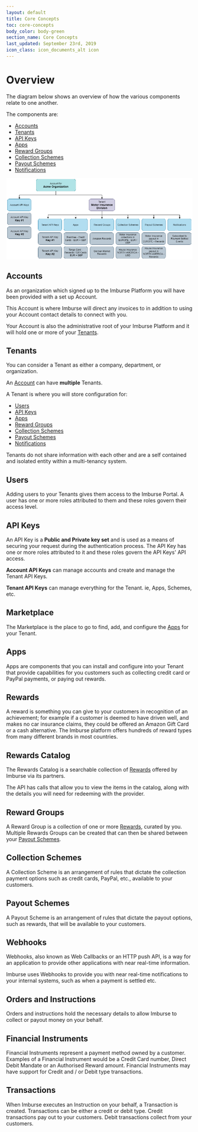 ```yaml
---
layout: default
title: Core Concepts
toc: core-concepts
body_color: body-green
section_name: Core Concepts
last_updated: September 23rd, 2019
icon_class: icon_documents_alt icon
---
```

# Overview
The diagram below shows an overview of how the various components relate to one another.

The components are:

- [Accounts](#accounts)
- [Tenants](#tenants)
- [API Keys](#api-keys)
- [Apps](#apps)
- [Reward Groups](#reward-groups)
- [Collection Schemes](#collection-schemes)
- [Payout Schemes](#payout-schemes)
- [Notifications](#webhooks)

<img src="/assets/images/guides/getting-started/concept-overview.png" style="width:900px;" title="Overview" alt="Overview"/>

## Accounts
As an organization which signed up to the Imburse Platform you will have been provided with a set up Account.

This Account is where Imburse will direct any invoices to in addition to using your Account contact details to connect with you.

Your Account is also the administrative root of your Imburse Platform and it will hold one or more of your [Tenants](#tenants).

## Tenants
You can consider a Tenant as either a company, department, or organization.

An [Account](#accounts) can have **multiple** Tenants.

A Tenant is where you will store configuration for:
- [Users](#users)
- [API Keys](#api-keys)
- [Apps](#apps)
- [Reward Groups](#reward-groups)
- [Collection Schemes](#collection-schemes)
- [Payout Schemes](#payout-schemes)
- [Notifications](#webhooks)

Tenants do not share information with each other and are a self contained and isolated entity within a multi-tenancy system.

## Users
Adding users to your Tenants gives them access to the Imburse Portal.
A user has one or more roles attributed to them and these roles govern their access level.

## API Keys
An API Key is a **Public and Private key set** and is used as a means of securing your request during the authentication process.
The API Key has one or more roles attributed to it and these roles govern the API Keys' API access.

**Account API Keys** can manage accounts and create and manage the Tenant API Keys.

**Tenant API Keys** can manage everything for the Tenant. ie, Apps, Schemes, etc.

## Marketplace
The Marketplace is the place to go to find, add, and configure the [Apps](#apps) for your Tenant.

## Apps
Apps are components that you can install and configure into your Tenant that provide capabilities for you customers such as collecting credit card or PayPal payments, or paying out rewards.

## Rewards
A reward is something you can give to your customers in recognition of an achievement; for example if a customer is deemed to have driven well, and makes no car insurance claims, they could be offered an Amazon Gift Card or a cash alternative. The Imburse platform offers hundreds of reward types from many different brands in most countries.

## Rewards Catalog
The Rewards Catalog is a searchable collection of [Rewards](#rewards) offered by Imburse via its partners.

The API has calls that allow you to view the items in the catalog, along with the details you will need for redeeming with the provider.

## Reward Groups
A Reward Group is a collection of one or more [Rewards](#rewards), curated by you. Multiple Rewards Groups can be created that can then be shared between your [Payout Schemes](#payout-schemes).

## Collection Schemes
A Collection Scheme is an arrangement of rules that dictate the collection payment options such as credit cards, PayPal, etc., available to your customers.

## Payout Schemes
A Payout Scheme is an arrangement of rules that dictate the payout options, such as rewards, that will be available to your customers.

## Webhooks
Webhooks, also known as Web Callbacks or an HTTP push API, is a way for an application to provide other applications with near real-time information.

Imburse uses Webhooks to provide you with near real-time notifications to your internal systems, such as when a payment is settled etc.

## Orders and Instructions
Orders and instructions hold the necessary details to allow Imburse to collect or payout money on your behalf.

## Financial Instruments
Financial Instruments represent a payment method owned by a customer. Examples of a Financial Instrument would be a Credit Card number, Direct Debit Mandate or an Authorised Reward amount. Financial Instruments may have support for Credit and / or  Debit type transactions.

## Transactions
When Imburse executes an Instruction on your behalf, a Transaction is created. Transactions can be either a credit or debit type. Credit transactions pay out to your customers. Debit transactions collect from your customers.